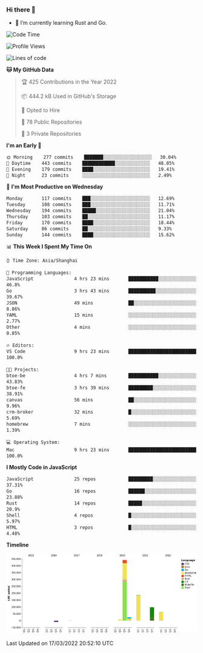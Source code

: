 ### Hi there 👋

- 🌱 I’m currently learning Rust and Go.

<!--START_SECTION:waka-->
![Code Time](http://img.shields.io/badge/Code%20Time-306%20hrs%2056%20mins-blue)

![Profile Views](http://img.shields.io/badge/Profile%20Views-0-blue)

![Lines of code](https://img.shields.io/badge/From%20Hello%20World%20I%27ve%20Written-823%20Thousand%20lines%20of%20code-blue)

**🐱 My GitHub Data** 

> 🏆 425 Contributions in the Year 2022
 > 
> 📦 444.2 kB Used in GitHub's Storage 
 > 
> 💼 Opted to Hire
 > 
> 📜 78 Public Repositories 
 > 
> 🔑 3 Private Repositories  
 > 
**I'm an Early 🐤** 

```text
🌞 Morning    277 commits    ███████░░░░░░░░░░░░░░░░░░   30.04% 
🌆 Daytime    443 commits    ████████████░░░░░░░░░░░░░   48.05% 
🌃 Evening    179 commits    ████░░░░░░░░░░░░░░░░░░░░░   19.41% 
🌙 Night      23 commits     ░░░░░░░░░░░░░░░░░░░░░░░░░   2.49%

```
📅 **I'm Most Productive on Wednesday** 

```text
Monday       117 commits    ███░░░░░░░░░░░░░░░░░░░░░░   12.69% 
Tuesday      108 commits    ███░░░░░░░░░░░░░░░░░░░░░░   11.71% 
Wednesday    194 commits    █████░░░░░░░░░░░░░░░░░░░░   21.04% 
Thursday     103 commits    ██░░░░░░░░░░░░░░░░░░░░░░░   11.17% 
Friday       170 commits    ████░░░░░░░░░░░░░░░░░░░░░   18.44% 
Saturday     86 commits     ██░░░░░░░░░░░░░░░░░░░░░░░   9.33% 
Sunday       144 commits    ████░░░░░░░░░░░░░░░░░░░░░   15.62%

```


📊 **This Week I Spent My Time On** 

```text
⌚︎ Time Zone: Asia/Shanghai

💬 Programming Languages: 
JavaScript               4 hrs 23 mins       ███████████░░░░░░░░░░░░░░   46.8% 
Go                       3 hrs 43 mins       ██████████░░░░░░░░░░░░░░░   39.67% 
JSON                     49 mins             ██░░░░░░░░░░░░░░░░░░░░░░░   8.86% 
YAML                     15 mins             ░░░░░░░░░░░░░░░░░░░░░░░░░   2.77% 
Other                    4 mins              ░░░░░░░░░░░░░░░░░░░░░░░░░   0.85%

🔥 Editors: 
VS Code                  9 hrs 23 mins       █████████████████████████   100.0%

🐱‍💻 Projects: 
btoe-be                  4 hrs 7 mins        ███████████░░░░░░░░░░░░░░   43.83% 
btoe-fe                  3 hrs 39 mins       █████████░░░░░░░░░░░░░░░░   38.91% 
canvas                   56 mins             ██░░░░░░░░░░░░░░░░░░░░░░░   9.96% 
crm-broker               32 mins             █░░░░░░░░░░░░░░░░░░░░░░░░   5.69% 
homebrew                 7 mins              ░░░░░░░░░░░░░░░░░░░░░░░░░   1.39%

💻 Operating System: 
Mac                      9 hrs 23 mins       █████████████████████████   100.0%

```

**I Mostly Code in JavaScript** 

```text
JavaScript               25 repos            █████████░░░░░░░░░░░░░░░░   37.31% 
Go                       16 repos            ██████░░░░░░░░░░░░░░░░░░░   23.88% 
Rust                     14 repos            █████░░░░░░░░░░░░░░░░░░░░   20.9% 
Shell                    4 repos             █░░░░░░░░░░░░░░░░░░░░░░░░   5.97% 
HTML                     3 repos             █░░░░░░░░░░░░░░░░░░░░░░░░   4.48%

```


**Timeline**

![Chart not found](https://raw.githubusercontent.com/elton/elton/main/charts/bar_graph.png) 


 Last Updated on 17/03/2022 20:52:10 UTC
<!--END_SECTION:waka-->

<!--
**elton/elton** is a ✨ _special_ ✨ repository because its `README.md` (this file) appears on your GitHub profile.

Here are some ideas to get you started:

- 🔭 I’m currently working on ...
- 🌱 I’m currently learning ...
- 👯 I’m looking to collaborate on ...
- 🤔 I’m looking for help with ...
- 💬 Ask me about ...
- 📫 How to reach me: ...
- 😄 Pronouns: ...
- ⚡ Fun fact: ...
-->
